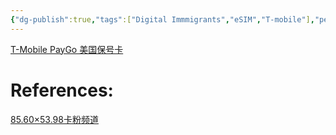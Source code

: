 ```yaml
---
{"dg-publish":true,"tags":["Digital Immmigrants","eSIM","T-mobile"],"permalink":"/digital-immigrants/美国电话卡/","dgPassFrontmatter":true,"created":"2023-04-22T14:46:30.910+08:00","updated":"2023-04-26T20:53:24.568+08:00"}
---
```



[T-Mobile PayGo 美国保号卡](https://docofcard.com/archives/tmobile-paygo/)

# References:
[85.60×53.98卡粉频道](https://t.me/DocOfCard/1900)